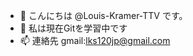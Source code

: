 - 👋 こんにちは @Louis-Kramer-TTV です。
- 🌱 私は現在Gitを学習中です
- 📫 連絡先 gmail:lks120jp@gmail.com

<!---
Louis-Kramer-TTV/Louis-Kramer-TTV is a ✨ special ✨ repository because its `README.md` (this file) appears on your GitHub profile.
You can click the Preview link to take a look at your changes.
--->
